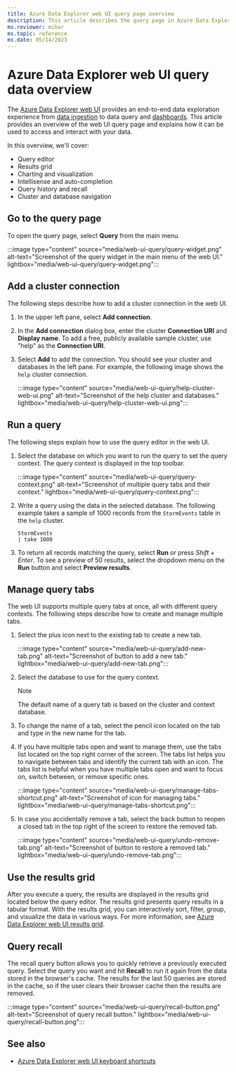 ```yaml
---
title: Azure Data Explorer web UI query page overview
description: This article describes the query page in Azure Data Explorer web UI.
ms.reviewer: mibar
ms.topic: reference
ms.date: 05/14/2023
---
```


# Azure Data Explorer web UI query data overview

The [Azure Data Explorer web UI](https://dataexplorer.azure.com) provides an end-to-end data exploration experience from [data ingestion](ingest-data-wizard.md) to data query and [dashboards](azure-data-explorer-dashboards.md). This article provides an overview of the web UI query page and explains how it can be used to access and interact with your data.

In this overview, we'll cover:

* Query editor
* Results grid
* Charting and visualization
* Intellisense and auto-completion
* Query history and recall
* Cluster and database navigation

## Go to the query page

To open the query page, select **Query** from the main menu.

:::image type="content" source="media/web-ui-query/query-widget.png" alt-text="Screenshot of the query widget in the main menu of the web UI." lightbox="media/web-ui-query/query-widget.png":::

## Add a cluster connection

The following steps describe how to add a cluster connection in the web UI.

1. In the upper left pane, select **Add connection**.

1. In the **Add connection** dialog box, enter the cluster **Connection URI** and **Display name**. To add a free, publicly available sample cluster, use "help" as the **Connection URI**.

1. Select **Add** to add the connection. You should see your cluster and databases in the left pane. For example, the following image shows the `help` cluster connection.

    :::image type="content" source="media/web-ui-query/help-cluster-web-ui.png" alt-text="Screenshot of the help cluster and databases." lightbox="media/web-ui-query/help-cluster-web-ui.png":::

## Run a query

The following steps explain how to use the query editor in the web UI.

1. Select the database on which you want to run the query to set the query context. The query context is displayed in the top toolbar.

    :::image type="content" source="media/web-ui-query/query-context.png" alt-text="Screenshot of multiple query tabs and their context." lightbox="media/web-ui-query/query-context.png":::

1. Write a query using the data in the selected database. The following example takes a sample of 1000 records from the `StormEvents` table in the `help` cluster.

    ```kusto
    StormEvents
    | take 1000
    ```

1. To return all records matching the query, select **Run** or press *Shift + Enter*. To see a preview of 50 results, select the dropdown menu on the **Run** button and select **Preview results**.

## Manage query tabs

The web UI supports multiple query tabs at once, all with different query contexts. The following steps describe how to create and manage multiple tabs.

1. Select the plus icon next to the existing tab to create a new tab.

    :::image type="content" source="media/web-ui-query/add-new-tab.png" alt-text="Screenshot of button to add a new tab." lightbox="media/web-ui-query/add-new-tab.png":::

1. Select the database to use for the query context.

    > [!NOTE]
    > The default name of a query tab is based on the cluster and context database.

1. To change the name of a tab, select the pencil icon located on the tab and type in the new name for the tab.

1. If you have multiple tabs open and want to manage them, use the tabs list located on the top right corner of the screen. The tabs list helps you to navigate between tabs and identify the current tab with an icon. The tabs list is helpful when you have multiple tabs open and want to focus on, switch between, or remove specific ones.

    :::image type="content" source="media/web-ui-query/manage-tabs-shortcut.png" alt-text="Screenshot of icon for managing tabs." lightbox="media/web-ui-query/manage-tabs-shortcut.png":::

1. In case you accidentally remove a tab, select the back button to reopen a closed tab in the top right of the screen to restore the removed tab.

    :::image type="content" source="media/web-ui-query/undo-remove-tab.png" alt-text="Screenshot of button to restore a removed tab." lightbox="media/web-ui-query/undo-remove-tab.png":::

## Use the results grid

After you execute a query, the results are displayed in the results grid located below the query editor. The results grid presents query results in a tabular format. With the results grid, you can interactively sort, filter, group, and visualize the data in various ways. For more information, see [Azure Data Explorer web UI results grid](web-results-grid.md).

## Query recall

The recall query button allows you to quickly retrieve a previously executed query. Select the query you want and hit **Recall** to run it again from the data stored in the browser's cache. The results for the last 50 queries are stored in the cache, so if the user clears their browser cache then the results are removed.

:::image type="content" source="media/web-ui-query/recall-button.png" alt-text="Screenshot of query recall button." lightbox="media/web-ui-query/recall-button.png":::

## See also

* [Azure Data Explorer web UI keyboard shortcuts](web-ui-query-keyboard-shortcuts.md)
